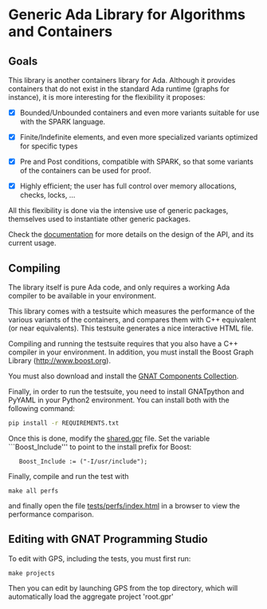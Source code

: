 
# Generic Ada Library for Algorithms and Containers

## Goals

This library is another containers library for Ada. Although it
provides containers that do not exist in the standard Ada
runtime (graphs for instance), it is more interesting for the
flexibility it proposes:

  - [X] Bounded/Unbounded containers and even more variants suitable
        for use with the SPARK language.

  - [X] Finite/Indefinite elements, and even more specialized
        variants optimized for specific types

  - [X] Pre and Post conditions, compatible with SPARK, so that some
        variants of the containers can be used for proof.

  - [X] Highly efficient; the user has full control over memory
        allocations, checks, locks, ...

All this flexibility is done via the intensive use of generic
packages, themselves used to instantiate other generic packages.

Check the [documentation](doc/making_of.rst) for more details on the
design of the API, and its current usage.

## Compiling

The library itself is pure Ada code, and only requires a working
Ada compiler to be available in your environment.

This library comes with a testsuite which measures the performance
of the various variants of the containers, and compares them with
C++ equivalent (or near equivalents). This testsuite generates a
nice interactive HTML file.

Compiling and running the testsuite requires that you also have a
C++ compiler in your environment. In addition, you must install the
Boost Graph Library (http://www.boost.org).

You must also download and install the
[GNAT Components Collection](http://libre.adacore.com).

Finally, in order to run the testsuite, you need to install GNATpython and
PyYAML in your Python2 environment. You can install both with the following
command:

```sh
pip install -r REQUIREMENTS.txt
```

Once this is done, modify the [shared.gpr](src/shared.gpr) file.
Set the variable ```Boost_Include''' to point to the install prefix
for Boost:

```
   Boost_Include := ("-I/usr/include");
```

Finally, compile and run the test with

```
make all perfs
```

and finally open the file [tests/perfs/index.html](index.html)
in a browser to view the performance comparison.

## Editing with GNAT Programming Studio

To edit with GPS, including the tests, you must first run:

    make projects

Then you can edit by launching GPS from the top directory, which will
automatically load the aggregate project 'root.gpr'
